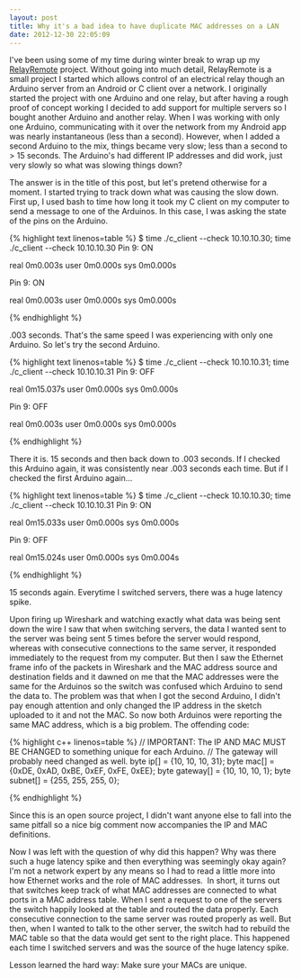 ```yaml
---
layout: post
title: Why it's a bad idea to have duplicate MAC addresses on a LAN
date: 2012-12-30 22:05:09
---
```


I've been using some of my time during winter break to wrap up my <a href="https://github.com/shanet/RelayRemote">RelayRemote</a> project. Without going into much detail, RelayRemote is a small project I started which allows control of an electrical relay though an Arduino server from an Android or C client over a network. I originally started the project with one Arduino and one relay, but after having a rough proof of concept working I decided to add support for multiple servers so I bought another Arduino and another relay. When I was working with only one Arduino, communicating with it over the network from my Android app was nearly instantaneous (less than a second). However, when I added a second Arduino to the mix, things became very slow; less than a second to &gt; 15 seconds. The Arduino's had different IP addresses and did work, just very slowly so what was slowing things down?

The answer is in the title of this post, but let's pretend otherwise for a moment. I started trying to track down what was causing the slow down. First up, I used bash to time how long it took my C client on my computer to send a message to one of the Arduinos. In this case, I was asking the state of the pins on the Arduino.

<!--more-->

{% highlight text linenos=table %}
$ time ./c_client --check 10.10.10.30; time ./c_client --check 10.10.10.30
Pin 9: ON

real    0m0.003s
user    0m0.000s
sys     0m0.000s

Pin 9: ON

real    0m0.003s
user    0m0.000s
sys     0m0.000s

{% endhighlight %}

.003 seconds. That's the same speed I was experiencing with only one Arduino. So let's try the second Arduino.

{% highlight text linenos=table %}
$ time ./c_client --check 10.10.10.31; time ./c_client --check 10.10.10.31
Pin 9: OFF

real    0m15.037s
user    0m0.000s
sys     0m0.000s

Pin 9: OFF

real    0m0.003s
user    0m0.000s
sys     0m0.000s

{% endhighlight %}

There it is. 15 seconds and then back down to .003 seconds. If I checked this Arduino again, it was consistently near .003 seconds each time. But if I checked the first Arduino again...

{% highlight text linenos=table %}
$ time ./c_client --check 10.10.10.30; time ./c_client --check 10.10.10.31
Pin 9: ON

real    0m15.033s
user    0m0.000s
sys     0m0.000s

Pin 9: OFF

real    0m15.024s
user    0m0.000s
sys     0m0.004s

{% endhighlight %}

15 seconds again. Everytime I switched servers, there was a huge latency spike.

Upon firing up Wireshark and watching exactly what data was being sent down the wire I saw that when switching servers, the data I wanted sent to the server was being sent 5 times before the server would respond, whereas with consecutive connections to the same server, it responded immediately to the request from my computer. But then I saw the Ethernet frame info of the packets in Wireshark and the MAC address source and destination fields and it dawned on me that the MAC addresses were the same for the Arduinos so the switch was confused which Arduino to send the data to. The problem was that when I got the second Arduino, I didn't pay enough attention and only changed the IP address in the sketch uploaded to it and not the MAC. So now both Arduinos were reporting the same MAC address, which is a big problem. The offending code:

{% highlight c++ linenos=table %}
// IMPORTANT: The IP AND MAC MUST BE CHANGED to something unique for each Arduino.
// The gateway will probably need changed as well.
byte ip[]      = {10, 10, 10, 31};
byte mac[]     = {0xDE, 0xAD, 0xBE, 0xEF, 0xFE, 0xEE};
byte gateway[] = {10, 10, 10, 1};
byte subnet[]  = {255, 255, 255, 0};

{% endhighlight %}

Since this is an open source project, I didn't want anyone else to fall into the same pitfall so a nice big comment now accompanies the IP and MAC definitions.

Now I was left with the question of why did this happen? Why was there such a huge latency spike and then everything was seemingly okay again? I'm not a network expert by any means so I had to read a little more into how Ethernet works and the role of MAC addresses.  In short, it turns out that switches keep track of what MAC addresses are connected to what ports in a MAC address table. When I sent a request to one of the servers the switch happily looked at the table and routed the data properly. Each consecutive connection to the same server was routed properly as well. But then, when I wanted to talk to the other server, the switch had to rebuild the MAC table so that the data would get sent to the right place. This happened each time I switched servers and was the source of the huge latency spike.

Lesson learned the hard way: Make sure your MACs are unique.
